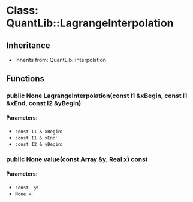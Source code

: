 # Class: QuantLib::LagrangeInterpolation

## Inheritance
- Inherits from: QuantLib::Interpolation

## Functions
### public None LagrangeInterpolation(const I1 &xBegin, const I1 &xEnd, const I2 &yBegin)

#### Parameters:
- `const I1 & xBegin`: 
- `const I1 & xEnd`: 
- `const I2 & yBegin`: 

### public None value(const Array &y, Real x) const

#### Parameters:
- `const  y`: 
- `None x`: 

